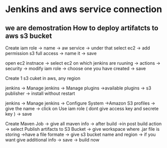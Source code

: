 <h1> Jenkins and aws service connection</h1>

<h2> we are demostration How to deploy artifatcts to aws s3 bucket </h2>

Create iam role -> name -> aw service -> under that select ec2 -> add permission s3 full access -> name it -> save 

open ec2 instnace -> select ec2 on which jenkins are ruuning -> actions -> security -> modify iam role -> choose one you have created -> save 

Create 1 s3 cuket in aws, any region 

jenkins -> Manage jenkins -> Manage plugins ->available plugins -> s3 publisher -> install without restart

jenkins -> Manage jenkins -> Configure System ->Amazon S3 profiles -> give the name -> click on Use iam role ( dont give access key and secrete key ) -> save 

Create Maven Job -> give all maven info -> after build ->in post build action -> select Publish artifacts to S3 Bucket -> give workspace where .jar file is storing ->have a file formate -> give s3 bucket name and region -> if you want give additional info -> save -> build now 



